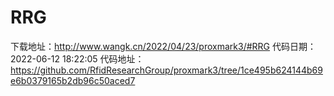 # RRG
下载地址：http://www.wangk.cn/2022/04/23/proxmark3/#RRG
代码日期：2022-06-12 18:22:05
代码地址：https://github.com/RfidResearchGroup/proxmark3/tree/1ce495b624144b69e6b0379165b2db96c50aced7

